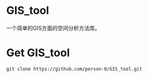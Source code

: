# GIS_tool
一个简单的GIS方面的空间分析方法库。

# 

# Get GIS_tool
`git clone https://github.com/person-0/GIS_tool.git`